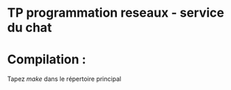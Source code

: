 # TP programmation reseaux - service du chat

# Compilation : 
Tapez $make$ dans le répertoire principal



